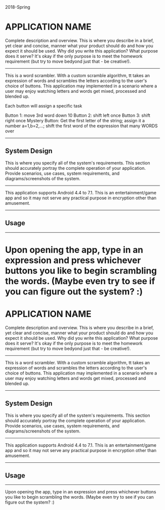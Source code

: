 2018-Spring
# APPLICATION NAME
Complete description and overview.  This is where you describe in a brief, yet clear and concise, manner what your product should do and how you expect it should be used.  Why did you write this application?  What purpose does it serve?  It's okay if the only purpose is to meet the homework requirement (but try to move bedyond just that - be creative!).


***
This is a word scrambler. With a custom scramble algorithm, tt takes an expression of words and scrambles the letters according to the user's choice of buttons. This application may implemented in a scenario where a user may enjoy watching letters and words get mixed, processed and blended up. 






Each button will assign a specific task


Button 1: move 3rd word down 10
Button 2: shift left once
Button 3: shift right once
Mystery Button: Get the first letter of the string; assign it a number a=1,b=2,...; shift the first word of the expression that many WORDS over
***


## System Design 
This is where you specify all of the system's requirements.  This section should accurately portray the complete operation of your application.  Provide scenarios, use cases, system requirements, and diagrams/screenshots of the system.



***
This application supports Android 4.4 to 7.1. This is an entertainment/game app and so it may not serve any practical purpose in encryption other than amusement.
***

## Usage


***
Upon opening the app, type in an expression and press whichever buttons you like to begin scrambling the words. (Maybe even try to see if you can figure out the system? :)
=======
# APPLICATION NAME
Complete description and overview.  This is where you describe in a brief, yet clear and concise, manner what your product should do and how you expect it should be used.  Why did you write this application?  What purpose does it serve?  It's okay if the only purpose is to meet the homework requirement (but try to move bedyond just that - be creative!).


***
This is a word scrambler. With a custom scramble algorithm, tt takes an expression of words and scrambles the letters according to the user's choice of buttons. This application may implemented in a scenario where a user may enjoy watching letters and words get mixed, processed and blended up. 
***


## System Design 
This is where you specify all of the system's requirements.  This section should accurately portray the complete operation of your application.  Provide scenarios, use cases, system requirements, and diagrams/screenshots of the system.



***
This application supports Android 4.4 to 7.1. This is an entertainment/game app and so it may not serve any practical purpose in encryption other than amusement.
***

## Usage


***
Upon opening the app, type in an expression and press whichever buttons you like to begin scrambling the words. (Maybe even try to see if you can figure out the system? :)
